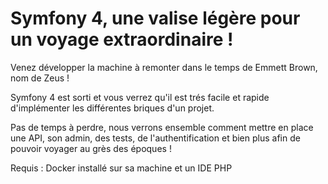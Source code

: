 # Symfony 4, une valise légère pour un voyage extraordinaire !

Venez développer la machine à remonter dans le temps de Emmett Brown, nom de Zeus !

Symfony 4 est sorti et vous verrez qu'il est trés facile et rapide d'implémenter les différentes briques d'un projet.

Pas de temps à perdre, nous verrons ensemble comment mettre en place une API, son admin, des tests, de l'authentification et bien plus afin de pouvoir voyager au grès des époques !

Requis : Docker installé sur sa machine et un IDE PHP
